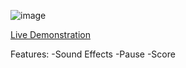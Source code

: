 ![image](https://github.com/JeremyGroce/snake/assets/108232216/909231ad-76ff-48ae-8a1f-620dde675e92)


[Live Demonstration](https://jeremygroce.github.io/snake/src/index.html)

Features: 
-Sound Effects
-Pause 
-Score

